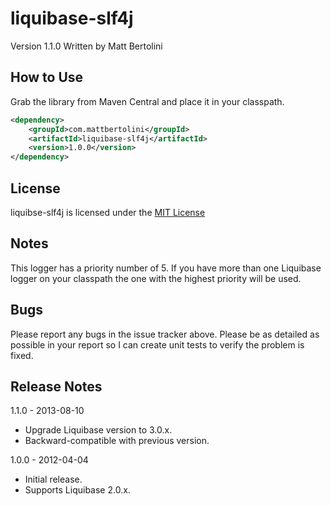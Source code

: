 # liquibase-slf4j
Version 1.1.0
Written by Matt Bertolini

## How to Use
Grab the library from Maven Central and place it in your classpath.

```xml
<dependency>
    <groupId>com.mattbertolini</groupId>
    <artifactId>liquibase-slf4j</artifactId>
    <version>1.0.0</version>
</dependency>
```

## License
liquibse-slf4j is licensed under the [MIT License](http://www.opensource.org/licenses/mit-license.php)

## Notes
This logger has a priority number of 5. If you have more than one Liquibase logger on your classpath the one with the
highest priority will be used.

## Bugs
Please report any bugs in the issue tracker above. Please be as detailed as possible in your report so I can create
unit tests to verify the problem is fixed.

## Release Notes

1.1.0 - 2013-08-10

* Upgrade Liquibase version to 3.0.x.
* Backward-compatible with previous version.

1.0.0 - 2012-04-04

* Initial release.
* Supports Liquibase 2.0.x.